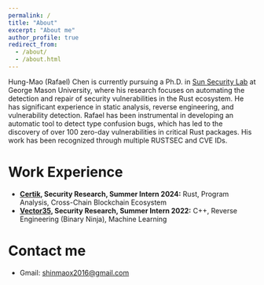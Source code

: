 ```yaml
---
permalink: /
title: "About"
excerpt: "About me"
author_profile: true
redirect_from: 
  - /about/
  - /about.html
---
```


Hung-Mao (Rafael) Chen is currently pursuing a Ph.D. in [Sun Security Lab](https://sunlab-gmu.github.io/) at George Mason University, where his research focuses on automating the detection and repair of security vulnerabilities in the Rust ecosystem. He has significant experience in static analysis, reverse engineering, and vulnerability detection. Rafael has been instrumental in developing an automatic tool to detect type confusion bugs, which has led to the discovery of over 100 zero-day vulnerabilities in critical Rust packages. His work has been recognized through multiple RUSTSEC and CVE IDs. 

Work Experience
======
* **[Certik](https://www.certik.com/), Security Research, Summer Intern 2024:** Rust, Program Analysis, Cross-Chain Blockchain Ecosystem
* **[Vector35](https://binary.ninja/), Security Research, Summer Intern 2022:** C++, Reverse Engineering (Binary Ninja), Machine Learning


Contact me
======
* Gmail: [shinmaox2016@gmail.com](mailto:shinmaox2016@gmail.com)